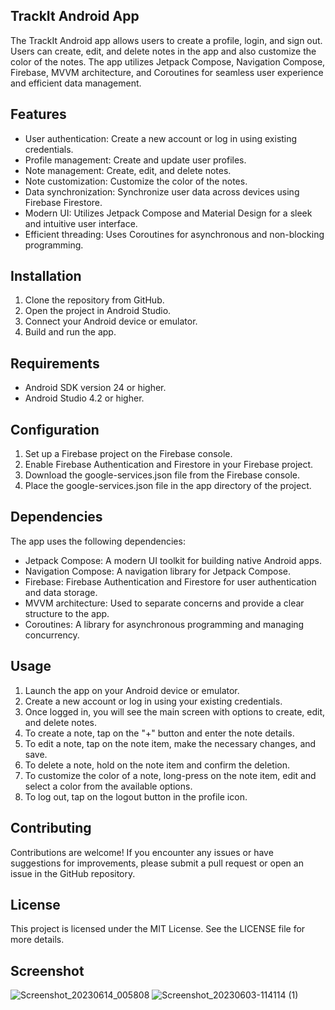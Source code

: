 ## TrackIt Android App
The TrackIt Android app allows users to create a profile, login, and sign out. Users can create, edit, and delete notes in the app and also customize the color of the notes. The app utilizes Jetpack Compose, Navigation Compose, Firebase, MVVM architecture, and Coroutines for seamless user experience and efficient data management.

## Features
- User authentication: Create a new account or log in using existing credentials.
- Profile management: Create and update user profiles.
- Note management: Create, edit, and delete notes.
- Note customization: Customize the color of the notes.
- Data synchronization: Synchronize user data across devices using Firebase Firestore.
- Modern UI: Utilizes Jetpack Compose and Material Design for a sleek and intuitive user interface.
- Efficient threading: Uses Coroutines for asynchronous and non-blocking programming.

## Installation
1. Clone the repository from GitHub.
2. Open the project in Android Studio.
3. Connect your Android device or emulator.
4. Build and run the app.

## Requirements
- Android SDK version 24 or higher.
- Android Studio 4.2 or higher.

## Configuration
1. Set up a Firebase project on the Firebase console.
2. Enable Firebase Authentication and Firestore in your Firebase project.
3. Download the google-services.json file from the Firebase console.
4. Place the google-services.json file in the app directory of the project.

## Dependencies

The app uses the following dependencies:

- Jetpack Compose: A modern UI toolkit for building native Android apps.
- Navigation Compose: A navigation library for Jetpack Compose.
- Firebase: Firebase Authentication and Firestore for user authentication and data storage.
- MVVM architecture: Used to separate concerns and provide a clear structure to the app.
- Coroutines: A library for asynchronous programming and managing concurrency.

## Usage
1. Launch the app on your Android device or emulator.
2. Create a new account or log in using your existing credentials.
3. Once logged in, you will see the main screen with options to create, edit, and delete notes.
4. To create a note, tap on the "+" button and enter the note details.
5. To edit a note, tap on the note item, make the necessary changes, and save.
6. To delete a note, hold on the note item and confirm the deletion.
7. To customize the color of a note, long-press on the note item, edit and select a color from the available options.
9. To log out, tap on the logout button in the profile icon.

## Contributing
Contributions are welcome! If you encounter any issues or have suggestions for improvements, please submit a pull request or open an issue in the GitHub repository.

## License
This project is licensed under the MIT License. See the LICENSE file for more details.

## Screenshot

![Screenshot_20230614_005808](https://github.com/Ben-ayesu/Trackit/assets/19813169/8a52438b-19bf-43b3-87d1-f0354617ac91)
![Screenshot_20230603-114114 (1)](https://github.com/Ben-ayesu/Trackit/assets/19813169/e2101cfe-4a05-4091-9c63-59af60c941b3)




